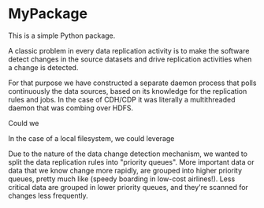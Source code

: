 # MyPackage

This is a simple Python package.

A classic problem in every data replication activity is to make the software detect changes in the source datasets and drive replication activities when a change is detected. 

For that purpose we have constructed a separate daemon process that polls continuously the data sources, based on its knowledge for the replication rules and jobs. In the case of CDH/CDP it was literally a multithreaded daemon that was combing over HDFS.

Could we 

In the case of a local filesystem, we could leverage 

Due to the nature of the data change detection mechanism, we wanted to split the data replication rules into "priority queues". More important data or data that we know change more rapidly, are grouped into higher priority queues, pretty much like (speedy boarding in low-cost airlines!). Less critical data are grouped in lower priority queues, and they're scanned for changes less frequently.

